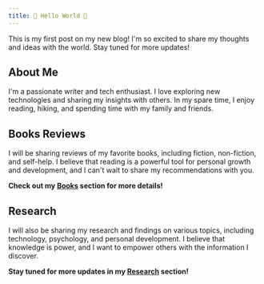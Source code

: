 ```yaml
---
title: 👋 Hello World 👋
---
```


This is my first post on my new blog! I'm so excited to share my thoughts and ideas with the world. Stay tuned for more updates!

## About Me

I'm a passionate writer and tech enthusiast. I love exploring new technologies and sharing my insights with others. In my spare time, I enjoy reading, hiking, and spending time with my family and friends.

## Books Reviews

I will be sharing reviews of my favorite books, including fiction, non-fiction, and self-help. I believe that reading is a powerful tool for personal growth and development, and I can't wait to share my recommendations with you.

**Check out my [Books](./books/) section for more details!**

## Research

I will also be sharing my research and findings on various topics, including technology, psychology, and personal development. I believe that knowledge is power, and I want to empower others with the information I discover.

**Stay tuned for more updates in my [Research](./research/) section!**
